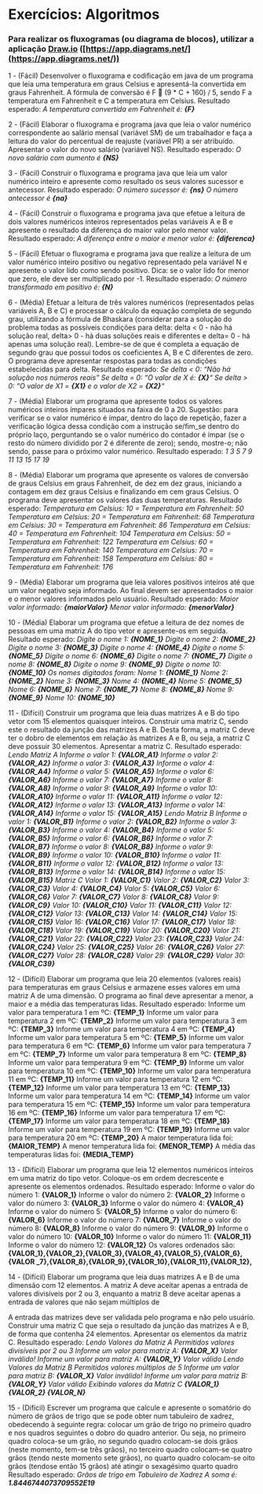# Exercícios: Algoritmos

### Para realizar os fluxogramas (ou diagrama de blocos), utilizar a aplicação [Draw.io](http://draw.io/) ([https://app.diagrams.net/](https://app.diagrams.net/))

1 - (Fácil) Desenvolver o fluxograma e codificação em java de um programa que leia uma
temperatura em graus Celsius e apresentá-la convertida em graus Fahrenheit. A fórmula
de conversão é F  (9 * C + 160) / 5, sendo F a temperatura em Fahrenheit e C a
temperatura em Celsius.
Resultado esperado:
*A temperatura convertida em Fahrenheit é: **{F}***

 

2 - (Fácil) Elaborar o fluxograma e programa java que leia o valor numérico
correspondente ao salário mensal (variável SM) de um trabalhador e faça a leitura do
valor do percentual de reajuste (variável PR) a ser atribuído. Apresentar o valor do novo
salário (variável NS).
Resultado esperado:
*O novo salário com aumento é **{NS}***

3 - (Fácil) Construir o fluxograma e programa java que leia um valor numérico inteiro e
apresente como resultado os seus valores sucessor e antecessor.
Resultado esperado:
*O número sucessor é: **{ns}**
O número antecessor é **{na}***

4 - (Fácil) Construir o fluxograma e programa java que efetue a leitura de dois valores
numéricos inteiros representados pelas variáveis A e B e apresente o resultado da
diferença do maior valor pelo menor valor.
Resultado esperado:
*A diferença entre o maior e menor valor é: **{diferenca}***

5 - (Fácil) Efetuar o fluxograma e programa java que realize a leitura de um valor numérico
inteiro positivo ou negativo representado pela variável N e apresente o valor lido como
sendo positivo. Dica: se o valor lido for menor que zero, ele deve ser multiplicado por -1.
Resultado esperado:
*O número transformado em positivo é: **{N}***

6 - (Média) Efetuar a leitura de três valores numéricos (representados pelas variáveis A, B
e C) e processar o cálculo da equação completa de segundo grau, utilizando a fórmula de
Bhaskara (considerar para a solução do problema todas as possíveis condições para
delta: delta < 0 - não há solução real, delta> 0 - há duas soluções reais e diferentes e
delta= 0 - há apenas uma solução real). Lembre-se de que é completa a equação de
segundo grau que possui todos os coeficientes A, B e C diferentes de zero. O programa
deve apresentar respostas para todas as condições estabelecidas para delta.
Resultado esperado:
*Se delta < 0: “Não há solução nos números reais”
Se delta = 0: “O valor de X é: **{X}**“
Se delta > 0: “O valor de X1 = **{X1}** e o valor de X2 = **{X2}**“*

7 - (Média) Elaborar um programa que apresente todos os valores numéricos inteiros
ímpares situados na faixa de 0 a 20. Sugestão: para verificar se o valor numérico é ímpar,
dentro do laço de repetição, fazer a verificação lógica dessa condição com a instrução
se/fim_se dentro do próprio laço, perguntando se o valor numérico do contador é ímpar
(se o resto do número dividido por 2 é diferente de zero); sendo, mostre-o; não sendo,
passe para o próximo valor numérico.
Resultado esperado:
*1 3 5 7 9 11 13 15 17 19*

8  - (Média) Elaborar um programa que apresente os valores de conversão de graus
Celsius em graus Fahrenheit, de dez em dez graus, iniciando a contagem em dez graus
Celsius e finalizando em cem graus Celsius. O programa deve apresentar os valores das
duas temperaturas.
Resultado esperado:
*Temperatura em Celsius: 10 = Temperatura em Fahrenheit: 50
Temperatura em Celsius: 20 = Temperatura em Fahrenheit: 68
Temperatura em Celsius: 30 = Temperatura em Fahrenheit: 86
Temperatura em Celsius: 40 = Temperatura em Fahrenheit: 104
Temperatura em Celsius: 50 = Temperatura em Fahrenheit: 122
Temperatura em Celsius: 60 = Temperatura em Fahrenheit: 140
Temperatura em Celsius: 70 = Temperatura em Fahrenheit: 158
Temperatura em Celsius: 80 = Temperatura em Fahrenheit: 176*

9 - (Média) Elaborar um programa que leia valores positivos inteiros até que um valor
negativo seja informado. Ao final devem ser apresentados o maior e o menor valores
informados pelo usuário.
Resultado esperado:
*Maior valor informado: **{maiorValor}**
Menor valor informado: **{menorValor}***

10 - (Média) Elaborar um programa que efetue a leitura de dez nomes de pessoas em uma
matriz A do tipo vetor e apresente-os em seguida.
Resultado esperado:
*Digite o nome 1: **{NOME_1}**
Digite o nome 2: **{NOME_2}**
Digite o nome 3: **{NOME_3}**
Digite o nome 4: **{NOME_4}**
Digite o nome 5: **{NOME_5}**
Digite o nome 6: **{NOME_6}**
Digite o nome 7: **{NOME_7}**
Digite o nome 8: **{NOME_8}**
Digite o nome 9: **{NOME_9}**
Digite o nome 10: **{NOME_10}**
Os nomes digitados foram:
Nome 1: **{NOME_1}**
Nome 2: **{NOME_2}**
Nome 3: **{NOME_3}**
Nome 4: **{NOME_4}**
Nome 5: **{NOME_5}**
Nome 6: **{NOME_6}**
Nome 7: **{NOME_7}**
Nome 8: **{NOME_8}**
Nome 9: **{NOME_9}**
Nome 10: **{NOME_10}***

11 - (Difícil) Construir um programa que leia duas matrizes A e B do tipo vetor com 15
elementos quaisquer inteiros. Construir uma matriz C, sendo este o resultado da junção
das matrizes A e B. Desta forma, a matriz C deve ter o dobro de elementos em relação às
matrizes A e B, ou seja, a matriz C deve possuir 30 elementos. Apresentar a matriz C.
Resultado esperado:
*Lendo Matriz A
Informe o valor 1: **{VALOR_A1}**
Informe o valor 2: **{VALOR_A2}**
Informe o valor 3: **{VALOR_A3}**
Informe o valor 4: **{VALOR_A4}**
Informe o valor 5: **{VALOR_A5}**
Informe o valor 6: **{VALOR_A6}**
Informe o valor 7: **{VALOR_A7}**
Informe o valor 8: **{VALOR_A8}**
Informe o valor 9: **{VALOR_A9}**
Informe o valor 10: **{VALOR_A10}**
Informe o valor 11: **{VALOR_A11}**
Informe o valor 12: **{VALOR_A12}**
Informe o valor 13: **{VALOR_A13}**
Informe o valor 14: **{VALOR_A14}**
Informe o valor 15: **{VALOR_A15}**
Lendo Matriz B
Informe o valor 1: **{VALOR_B1}**
Informe o valor 2: **{VALOR_B2}**
Informe o valor 3: **{VALOR_B3}**
Informe o valor 4: **{VALOR_B4}**
Informe o valor 5: **{VALOR_B5}**
Informe o valor 6: **{VALOR_B6}**
Informe o valor 7: **{VALOR_B7}**
Informe o valor 8: **{VALOR_B8}**
Informe o valor 9: **{VALOR_B9}**
Informe o valor 10: **{VALOR_B10}**
Informe o valor 11: **{VALOR_B11}**
Informe o valor 12: **{VALOR_B12}**
Informe o valor 13: **{VALOR_B13}**
Informe o valor 14: **{VALOR_B14}**
Informe o valor 15: **{VALOR_B15}**
Matriz C
Valor 1: **{VALOR_C1}**
Valor 2: **{VALOR_C2}**
Valor 3: **{VALOR_C3}**
Valor 4: **{VALOR_C4}**
Valor 5: **{VALOR_C5}**
Valor 6: **{VALOR_C6}**
Valor 7: **{VALOR_C7}**
Valor 8: **{VALOR_C8}**
Valor 9: **{VALOR_C9}**
Valor 10: **{VALOR_C10}**
Valor 11: **{VALOR_C11}**
Valor 12: **{VALOR_C12}**
Valor 13: **{VALOR_C13}**
Valor 14: **{VALOR_C14}**
Valor 15: **{VALOR_C15}**
Valor 16: **{VALOR_C16}**
Valor 17: **{VALOR_C17}**
Valor 18: **{VALOR_C18}**
Valor 19: **{VALOR_C19}**
Valor 20: **{VALOR_C20}**
Valor 21: **{VALOR_C21}**
Valor 22: **{VALOR_C22}**
Valor 23: **{VALOR_C23}**
Valor 24: **{VALOR_C24}**
Valor 25: **{VALOR_C25}**
Valor 26: **{VALOR_C26}**
Valor 27: **{VALOR_C27}**
Valor 28: **{VALOR_C28}**
Valor 29: **{VALOR_C29}**
Valor 30: **{VALOR_C39}***

12 - (Difícil) Elaborar um programa que leia 20 elementos (valores reais) para
temperaturas em graus Celsius e armazene esses valores em uma matriz A de uma
dimensão. O programa ao final deve apresentar a menor, a maior e a média das
temperaturas lidas.
Resultado esperado:
Informe um valor para temperatura 1 em ºC: **{TEMP_1}**
Informe um valor para temperatura 2 em ºC: **{TEMP_2}**
Informe um valor para temperatura 3 em ºC: **{TEMP_3}**
Informe um valor para temperatura 4 em ºC: **{TEMP_4}**
Informe um valor para temperatura 5 em ºC: **{TEMP_5}**
Informe um valor para temperatura 6 em ºC: **{TEMP_6}**
Informe um valor para temperatura 7 em ºC: **{TEMP_7}**
Informe um valor para temperatura 8 em ºC: **{TEMP_8}**
Informe um valor para temperatura 9 em ºC: **{TEMP_9}**
Informe um valor para temperatura 10 em ºC: **{TEMP_10}**
Informe um valor para temperatura 11 em ºC: **{TEMP_11}**
Informe um valor para temperatura 12 em ºC: **{TEMP_12}**
Informe um valor para temperatura 13 em ºC: **{TEMP_13}**
Informe um valor para temperatura 14 em ºC: **{TEMP_14}**
Informe um valor para temperatura 15 em ºC: **{TEMP_15}**
Informe um valor para temperatura 16 em ºC: **{TEMP_16}**
Informe um valor para temperatura 17 em ºC: **{TEMP_17}**
Informe um valor para temperatura 18 em ºC: **{TEMP_18}**
Informe um valor para temperatura 19 em ºC: **{TEMP_19}**
Informe um valor para temperatura 20 em ºC: **{TEMP_20}**
A maior temperatura lida foi: **{MAIOR_TEMP}**
A menor temperatura lida foi: **{MENOR_TEMP}**
A média das temperaturas lidas foi: **{MEDIA_TEMP}**

13 - (Difícil) Elaborar um programa que leia 12 elementos numéricos inteiros em uma
matriz do tipo vetor. Coloque-os em ordem decrescente e apresente os elementos
ordenados.
Resultado esperado:
Informe o valor do número 1: **{VALOR_1}**
Informe o valor do número 2: **{VALOR_2}**
Informe o valor do número 3: **{VALOR_3}**
Informe o valor do número 4: **{VALOR_4}**
Informe o valor do número 5: **{VALOR_5}**
Informe o valor do número 6: **{VALOR_6}**
Informe o valor do número 7: **{VALOR_7}**
Informe o valor do número 8: **{VALOR_8}**
Informe o valor do número 9: **{VALOR_9}**
Informe o valor do número 10: **{VALOR_10}**
Informe o valor do número 11: **{VALOR_11}**
Informe o valor do número 12: **{VALOR_12}**
Os valores ordenados são:
**{VALOR_1},{VALOR_2},{VALOR_3},{VALOR_4},{VALOR_5},{VALOR_6},{VALOR
_7},{VALOR_8},{VALOR_9},{VALOR_10},{VALOR_11},{VALOR_12},**

14 - (Difícil) Elaborar um programa que leia duas matrizes A e B de uma dimensão com 12
elementos. A matriz A deve aceitar apenas a entrada de valores divisíveis por 2 ou 3,
enquanto a matriz B deve aceitar apenas a entrada de valores que não sejam múltiplos de

A entrada das matrizes deve ser validada pelo programa e não pelo usuário. Construir
uma matriz C que seja o resultado da junção das matrizes A e B, de forma que contenha
24 elementos. Apresentar os elementos da matriz C.
Resultado esperado:
*Lendo Valores da Matriz A
Permitidos valores divisíveis por 2 ou 3
Informe um valor para matriz A: **{VALOR_X}**
Valor inválido!
Informe um valor para matriz A: **{VALOR_Y}**
Valor válido
Lendo Valores da Matriz B
Permitidos valores múltiplos de 5
Informe um valor para matriz B: **{VALOR_X}**
Valor inválido!
Informe um valor para matriz B: **{VALOR_Y}**
Valor válido
Exibindo valores da Matriz C
**{VALOR_1}
{VALOR_2}
{VALOR_N}***

15 - (Difícil) Escrever um programa que calcule e apresente o somatório do número de
grãos de trigo que se pode obter num tabuleiro de xadrez, obedecendo à seguinte regra:
colocar um grão de trigo no primeiro quadro e nos quadros seguintes o dobro do quadro
anterior. Ou seja, no primeiro quadro coloca-se um grão, no segundo quadro colocam-se
dois grãos (neste momento, tem-se três grãos), no terceiro quadro colocam-se quatro
grãos (tendo neste momento sete grãos), no quarto quadro colocam-se oito grãos (tendose então 15 grãos) até atingir o sexagésimo quarto quadro
Resultado esperado:
*Grãos de trigo em Tabuleiro de Xadrez
A soma é: **1.8446744073709552E19***